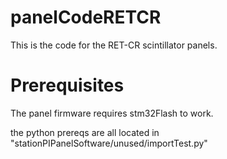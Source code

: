 # panelCodeRETCR

This is the code for the RET-CR scintillator panels. 

# Prerequisites

The panel firmware requires stm32Flash to work. 

the python prereqs are all located in "stationPIPanelSoftware/unused/importTest.py" 


